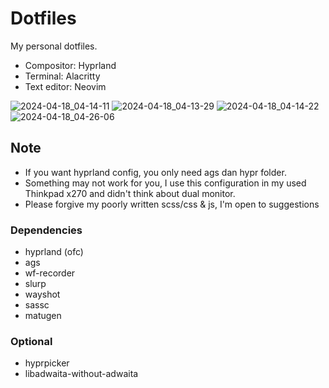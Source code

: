 # Dotfiles
My personal dotfiles. 
- Compositor: Hyprland
- Terminal: Alacritty
- Text editor: Neovim

![2024-04-18_04-14-11](https://github.com/ezerinz/dotfiles/assets/100193740/0d1795f7-9afa-4c34-828f-8a1b2da1de53)
![2024-04-18_04-13-29](https://github.com/ezerinz/dotfiles/assets/100193740/ee3346b1-efc9-457b-9f9c-b0c56312192c)
![2024-04-18_04-14-22](https://github.com/ezerinz/dotfiles/assets/100193740/eabd0415-fd0b-4b6a-9470-1c81826d37d8)
![2024-04-18_04-26-06](https://github.com/ezerinz/dotfiles/assets/100193740/06f2c22a-bd02-405c-9482-b53cc6198ba1)

## Note
- If you want hyprland config, you only need ags dan hypr folder.
- Something may not work for you, I use this configuration in my used Thinkpad x270 and didn't think about dual monitor.
- Please forgive my poorly written scss/css & js, I'm open to suggestions 

### Dependencies
- hyprland (ofc)
- ags
- wf-recorder
- slurp
- wayshot
- sassc
- matugen

### Optional
- hyprpicker
- libadwaita-without-adwaita
